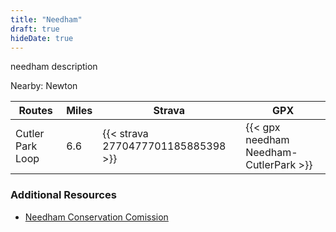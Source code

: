 ```yaml
---
title: "Needham"
draft: true
hideDate: true
---
```

needham description

Nearby: Newton

| Routes              | Miles | Strava                              | GPX                                     |
| ---                 | ---   | ---                                 | ---                                     |
| Cutler Park Loop    | 6.6   | {{< strava 2770477701185885398 >}}  | {{< gpx needham Needham-CutlerPark >}}  |

### Additional Resources
* [Needham Conservation Comission](https://needhamma.gov/2200/Trails-Information-Studies-of-Interest)
